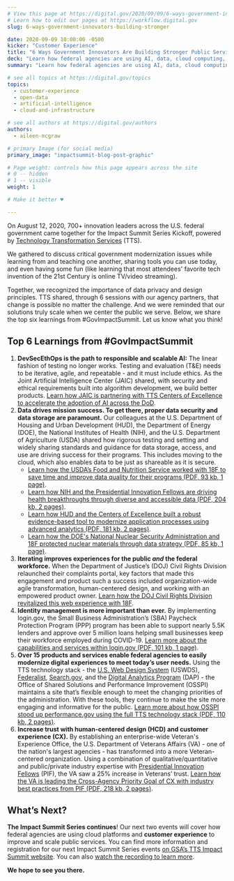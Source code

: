 ```yaml
---
# View this page at https://digital.gov/2020/09/09/6-ways-government-innovators-building-stronger
# Learn how to edit our pages at https://workflow.digital.gov
slug: 6-ways-government-innovators-building-stronger

date: 2020-09-09 10:00:00 -0500
kicker: "Customer Experience"
title: "6 Ways Government Innovators Are Building Stronger Public Services"
deck: "Learn how federal agencies are using AI, data, cloud computing, customer experience, and the TTS tech stack to improve civic resources for all Americans."
summary: "Learn how federal agencies are using AI, data, cloud computing, customer experience, and the TTS tech stack to improve civic resources for all Americans."

# see all topics at https://digital.gov/topics
topics:
  - customer-experience
  - open-data
  - artificial-intelligence
  - cloud-and-infrastructure

# see all authors at https://digital.gov/authors
authors:
  - aileen-mcgraw

# primary Image (for social media)
primary_image: "impactsummit-blog-post-graphic"

# Page weight: controls how this page appears across the site
# 0 -- hidden
# 1 -- visible
weight: 1

# Make it better ♥

---
```


On August 12, 2020, 700+ innovation leaders across the U.S. federal government came together for the Impact Summit Series Kickoff, powered by [Technology Transformation Services](https://www.gsa.gov/tts) (TTS).

We gathered to discuss critical government modernization issues while learning from and teaching one another, sharing tools you can use today, and even having some fun (like learning that most attendees' favorite tech invention of the 21st Century is online TV/video streaming).

Together, we recognized the importance of data privacy and design principles. TTS shared, through 6 sessions with our agency partners, that change is possible no matter the challenge. And we were reminded that our solutions truly scale when we center the public we serve. Below, we share the top six learnings from #GovImpactSummit. Let us know what you think!

## Top 6 Learnings from #GovImpactSummit

1. **DevSecEthOps is the path to responsible and scalable AI:** The linear fashion of testing no longer works. Testing and evaluation (T&E) needs to be iterative, agile, and repeatable - and it must include ethics. As the Joint Artificial Intelligence Center (JAIC) shared, with security and ethical requirements built into algorithm development, we build better products. [Learn how JAIC is partnering with TTS Centers of Excellence to accelerate the adoption of AI across the DoD](https://www.gsa.gov/cdnstatic/TTS%20Impact%20Story_Artificial%20Intelligence.pdf).
2. **Data drives mission success. To get there, proper data security and data storage are paramount.** Our colleagues at the U.S. Department of Housing and Urban Development (HUD), the Department of Energy (DOE), the National Institutes of Health (NIH), and the U.S. Department of Agriculture (USDA) shared how rigorous testing and setting and widely sharing standards and guidance for data storage, access, and use are driving success for their programs. This includes moving to the cloud, which also enables data to be just as shareable as it is secure.
   - [Learn how the USDA’s Food and Nutrition Service worked with 18F to save time and improve data quality for their programs (PDF, 93 kb, 1 page)](https://www.gsa.gov/cdnstatic/TTS%20Impact%20Story_USDA%20(2).pdf).
   - [Learn how NIH and the Presidential Innovation Fellows are driving health breakthroughs through diverse and accessible data (PDF, 204 kb, 2 pages)](https://www.gsa.gov/cdnstatic/TTS%20Impact%20Story_NIH_v2%20(2).pdf).
   - [Learn how HUD and the Centers of Excellence built a robust evidence-based tool to modernize application processes using advanced analytics (PDF, 181 kb, 2 pages)](https://www.gsa.gov/cdnstatic/TTS%20Impact%20Story_HUD.pdf).
   - [Learn how the DOE's National Nuclear Security Administration and 18F protected nuclear materials through data strategy (PDF, 85 kb, 1 page)](https://www.gsa.gov/cdnstatic/TTS%20Impact%20Story_NNSA_NSDD%20(1).pdf).
3. **Iterating improves experiences for the public _and_ the federal workforce.** When the Department of Justice’s (DOJ) Civil Rights Division relaunched their complaints portal, key factors that made this engagement and product such a success included organization-wide agile transformation, human-centered design, and working with an empowered product owner. [Learn how the DOJ Civil Rights Division revitalized this web experience with 18F](https://18f.gsa.gov/2020/07/07/transforming-how-dojs-civil-rights-division-engages-with-the-public/).
4. **Identity management is more important than ever.** By implementing login.gov, the Small Business Administration’s (SBA) Paycheck Protection Program (PPP) program has been able to support nearly 5.5K lenders and approve over 5 million loans helping small businesses keep their workforce employed during COVID-19. [Learn more about the capabilities and services within login.gov (PDF, 101 kb, 1 page)](https://www.gsa.gov/cdnstatic/TTS%20Impact%20Story_SBA_v2%20(1).pdf).
5. **Over 15 products and services enable federal agencies to easily modernize digital experiences to meet today’s user needs.** Using the TTS technology stack - the [U.S. Web Design System](https://designsystem.digital.gov/) (USWDS), [Federalist](https://pages.cloud.gov/), [Search.gov](https://www.search.gov/), and the [Digital Analytics Program](https://www.digitalgov.gov/services/dap/) (DAP) - the Office of Shared Solutions and Performance Improvement (OSSPI) maintains a site that’s flexible enough to meet the changing priorities of the administration. With these tools, they continue to make the site more engaging and informative for the public. [Learn more about how OSSPI stood up performance.gov using the full TTS technology stack (PDF, 110 kb, 2 pages)](https://www.gsa.gov/cdnstatic/TTS%20Impact%20Story_Performance.pdf).
6. **Increase trust with human-centered design (HCD) and customer experience (CX).** By establishing an enterprise-wide Veteran's Experience Office, the U.S. Department of Veterans Affairs (VA) - one of the nation's largest agencies - has transformed into a more Veteran-centered organization. Using a combination of qualitative/quantitative and public/private industry expertise with [Presidential Innovation Fellows](https://www.presidentialinnovationfellows.gov) (PIF), the VA saw a 25% increase in Veterans’ trust. [Learn how the VA is leading the Cross-Agency Priority Goal of CX with industry best practices from PIF (PDF, 218 kb, 2 pages)](https://www.gsa.gov/cdnstatic/TTS%20Impact%20Story_VEO%20(3).pdf).

## What’s Next?

**The Impact Summit Series continues**! Our next two events will cover how federal agencies are using cloud platforms and **customer experience** to improve and scale public services. You can find more information and registration for our next Impact Summit Series events [on GSA’s TTS Impact Summit website](https://www.gsa.gov/about-us/organization/federal-acquisition-service/technology-transformation-services/tts-impact-summit/tts-impact-summit-resources-and-materials). You can also [watch the recording to learn more](https://www.youtube.com/watch?v=Cp67gSKbw30&list=PLd9b-GuOJ3nEtmhIoQcUxdtZ-tyvXEf92&index=2).

**We hope to see you there.**
